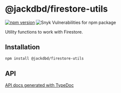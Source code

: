 # @jackdbd/firestore-utils

[![npm version](https://badge.fury.io/js/@jackdbd%2Ffirestore-utils.svg)](https://badge.fury.io/js/@jackdbd%2Ffirestore-utils)
![Snyk Vulnerabilities for npm package](https://img.shields.io/snyk/vulnerabilities/npm/@jackdbd%2Ffirestore-utils)

Utility functions to work with Firestore.

## Installation

```sh
npm install @jackdbd/firestore-utils
```

## API

[API docs generated with TypeDoc](https://jackdbd.github.io/calderone/firestore-utils/)
